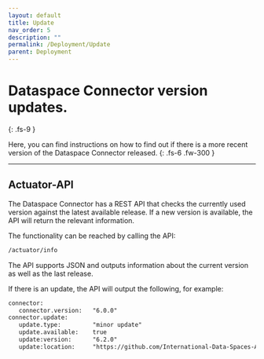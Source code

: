 ```yaml
---
layout: default
title: Update
nav_order: 5
description: ""
permalink: /Deployment/Update
parent: Deployment
---
```


# Dataspace Connector version updates.
{: .fs-9 }

Here, you can find instructions on how to find out if there is a more recent version of the Dataspace Connector released.
{: .fs-6 .fw-300 }

---

## Actuator-API

The Dataspace Connector has a REST API that checks the currently used version against the latest available release. If a new version is available, the API will return the relevant information.

The functionality can be reached by calling the API:

```xml
/actuator/info
```

The API supports JSON and outputs information about the current version as well as the last release.

If there is an update, the API will output the following, for example:

```xml
connector:
   connector.version:   "6.0.0"
connector.update:
   update.type:         "minor update"
   update.available:    true
   update:version:      "6.2.0"
   update:location:     "https://github.com/International-Data-Spaces-Association/DataspaceConnector/releases/tag/v6.2.0"
```

